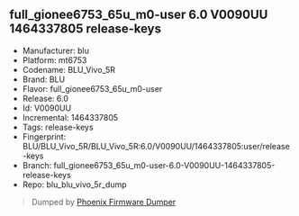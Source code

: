 ## full_gionee6753_65u_m0-user 6.0 V0090UU 1464337805 release-keys
- Manufacturer: blu
- Platform: mt6753
- Codename: BLU_Vivo_5R
- Brand: BLU
- Flavor: full_gionee6753_65u_m0-user
- Release: 6.0
- Id: V0090UU
- Incremental: 1464337805
- Tags: release-keys
- Fingerprint: BLU/BLU_Vivo_5R/BLU_Vivo_5R:6.0/V0090UU/1464337805:user/release-keys
- Branch: full_gionee6753_65u_m0-user-6.0-V0090UU-1464337805-release-keys
- Repo: blu_blu_vivo_5r_dump


>Dumped by [Phoenix Firmware Dumper](https://github.com/DroidDumps/phoenix_firmware_dumper)
